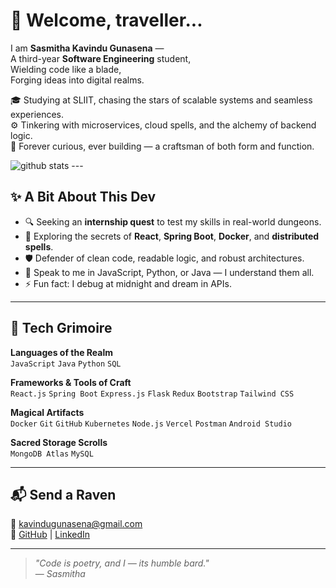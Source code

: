 # 🌌 Welcome, traveller...

I am **Sasmitha Kavindu Gunasena** —  
A third-year **Software Engineering** student,  
Wielding code like a blade,  
Forging ideas into digital realms.

🎓 Studying at SLIIT, chasing the stars of scalable systems and seamless experiences.  
⚙️ Tinkering with microservices, cloud spells, and the alchemy of backend logic.  
🧠 Forever curious, ever building — a craftsman of both form and function.

<picture decoding="async" loading="lazy">
  <source media="(prefers-color-scheme: light)" srcset="https://pixel-profile-deployment.vercel.app/api/github-stats?username=sasmithaK&theme=summer">
  <source media="(prefers-color-scheme: dark)" srcset="https://pixel-profile-deployment.vercel.app/api/github-stats?username=sasmithaK&theme=summer&hide=avatar">
  <img alt="github stats" src="https://pixel-profile-deployment.vercel.app/api/github-stats?username=sasmithaK">
</picture>
---

## ✨ A Bit About This Dev

- 🔍 Seeking an **internship quest** to test my skills in real-world dungeons.
- 🔭 Exploring the secrets of **React**, **Spring Boot**, **Docker**, and **distributed spells**.
- 🛡️ Defender of clean code, readable logic, and robust architectures.
- 💬 Speak to me in JavaScript, Python, or Java — I understand them all.
- ⚡ Fun fact: I debug at midnight and dream in APIs.

---

## 🧙 Tech Grimoire

**Languages of the Realm**  
`JavaScript` `Java` `Python` `SQL`

**Frameworks & Tools of Craft**  
`React.js` `Spring Boot` `Express.js` `Flask` `Redux` `Bootstrap` `Tailwind CSS`

**Magical Artifacts**  
`Docker` `Git` `GitHub` `Kubernetes` `Node.js` `Vercel` `Postman` `Android Studio`

**Sacred Storage Scrolls**  
`MongoDB Atlas` `MySQL`

---

## 📬 Send a Raven

📧 kavindugunasena@gmail.com  
🔗 [GitHub](https://github.com/sasmithaK) | [LinkedIn](https://linkedin.com/in/sasmithakg)

---

> _"Code is poetry, and I — its humble bard."_  
> — *Sasmitha*
